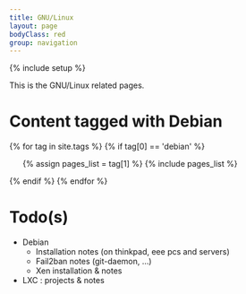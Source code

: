```yaml
---
title: GNU/Linux
layout: page
bodyClass: red
group: navigation
---
```

{% include setup %}

This is the GNU/Linux related pages.

# Content tagged with Debian

{% for tag in site.tags %} 
{% if tag[0] == 'debian' %}
<ul>
{% assign pages_list = tag[1] %}  
{% include pages_list %}
</ul>
{% endif %}
{% endfor %}

# Todo(s)

- Debian
  - Installation notes (on thinkpad, eee pcs and servers)
  - Fail2ban notes (git-daemon, …)
  - Xen installation & notes
- LXC : projects & notes
